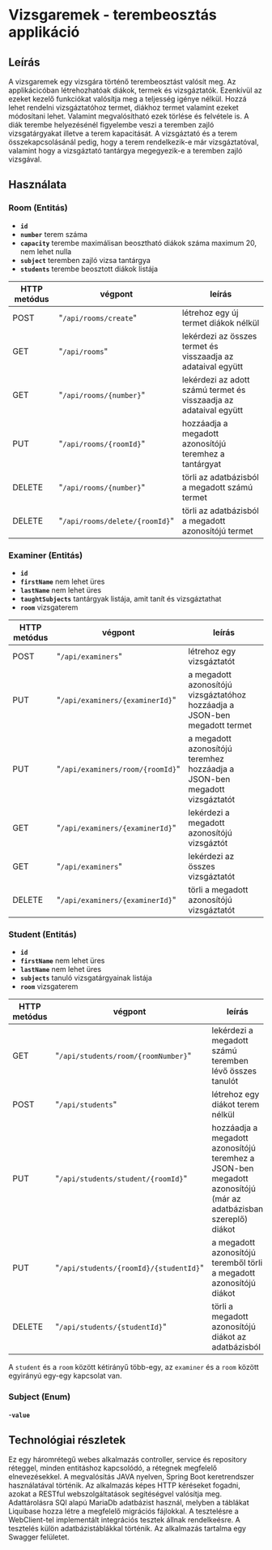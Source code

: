 # Vizsgaremek - terembeosztás applikáció

## Leírás


A vizsgaremek egy vizsgára történő terembeosztást valósít meg. Az applikácicóban létrehozhatóak diákok, termek és 
vizsgáztatók. Ezenkívül az ezeket kezelő funkciókat valósítja meg a teljesség igénye nélkül. Hozzá lehet rendelni
vizsgáztatóhoz termet, diákhoz termet valamint ezeket módosítani lehet. Valamint megvalósítható ezek törlése és felvétele is.
A diák terembe helyezésénél figyelembe veszi a teremben zajló vizsgatárgyakat illetve a terem kapacitását. A vizsgáztató és
a terem összekapcsolásánál pedig, hogy a terem rendelkezik-e már vizsgáztatóval, valamint hogy a vizsgáztató tantárgya 
megegyezik-e a teremben zajló vizsgával. 


## Használata


### Room (Entitás)

- **`id`**
- **`number`** terem száma
- **`capacity`** terembe maximálisan beosztható diákok száma maximum 20, nem lehet nulla
- **`subject`** teremben zajló vizsa tantárgya
- **`students`** terembe beosztott diákok listája


| HTTP metódus | végpont           | leírás |
|--------------|-------------------| -------|
| POST         | "`/api/rooms/create`" | létrehoz egy új termet diákok nélkül|
| GET|"`/api/rooms`" | lekérdezi az összes termet és visszaadja az adataival együtt|
| GET |"`/api/rooms/{number}`" |lekérdezi az adott számú termet és visszaadja az adataival együtt|
| PUT|"`/api/rooms/{roomId}`"|hozzáadja a megadott azonosítójú teremhez a tantárgyat|
|DELETE|"`/api/rooms/{number}`"|törli az adatbázisból a megadott számú termet|
|DELETE|"`/api/rooms/delete/{roomId}`"|törli az adatbázisból a megadott azonosítójú termet|


### Examiner (Entitás)

- **`id`**
- **`firstName`** nem lehet üres
- **`lastName`** nem lehet üres
- **`taughtSubjects`** tantárgyak listája, amit tanít és vizsgáztathat
- **`room`** vizsgaterem

|HTTP metódus|végpont|leírás|
|---|---|---|
|POST|"`/api/examiners`"|létrehoz egy vizsgáztatót|
|PUT|"`/api/examiners/{examinerId}`"|a megadott azonosítójú vizsgáztatóhoz hozzáadja a JSON-ben megadott termet|
|PUT|"`/api/examiners/room/{roomId}`"|a megadott azonosítójú teremhez hozzáadja a JSON-ben megadott vizsgáztatót|
|GET|"`/api/examiners/{examinerId}`"|lekérdezi a megadott azonosítójú vizsgáztót|
|GET|"`/api/examiners`"|lekérdezi az összes vizsgáztatót|
|DELETE|"`/api/examiners/{examinerId}`"|törli a megadott azonosítójú vizsgáztatót|

### Student (Entitás)



- **`id`**
- **`firstName`** nem lehet üres
- **`lastName`** nem lehet üres
- **`subjects`** tanuló vizsgatárgyainak listája
- **`room`** vizsgaterem

|HTTP metódus|végpont|leírás|
|---|---|---|
|GET|"`/api/students/room/{roomNumber}`"|lekérdezi a megadott számú teremben lévő összes tanulót|
|POST|"`/api/students`"|létrehoz egy diákot terem nélkül|
|PUT|"`/api/students/student/{roomId}`"|hozzáadja a megadott azonosítójú teremhez a JSON-ben megadott azonosítójú (már az adatbázisban szereplő) diákot|
|PUT|"`/api/students/{roomId}/{studentId}`"|a megadott azonosítójú teremből törli a megadott azonosítójú diákot|
|DELETE|"`/api/students/{studentId}`"|törli a megadott azonosítójú diákot az adatbázisból|






A `student` és a `room` között kétirányű több-egy, az `examiner` és a `room` között egyirányú egy-egy kapcsolat van.

### Subject (Enum)

-**`value`**

## Technológiai részletek
Ez egy háromrétegű webes alkalmazás controller, service és repository réteggel, minden entitáshoz kapcsolódó, 
a rétegnek megfelelő elnevezésekkel. A megvalósítás JAVA nyelven, Spring Boot keretrendszer használatával történik.
Az alkalmazás képes HTTP kéréseket fogadni, azokat a RESTful webszolgáltatások segítéségvel valósítja meg. 
Adattárolásra SQl alapú MariaDb adatbázist használ, melyben a táblákat Liquibase hozza létre a megfelelő migrációs fájlokkal. 
A tesztelésre a WebClient-tel implementált integrációs tesztek állnak rendelkeésre. A tesztelés külön adatbázistáblákkal történik.
Az alkalmazás tartalma egy Swagger felületet. 




